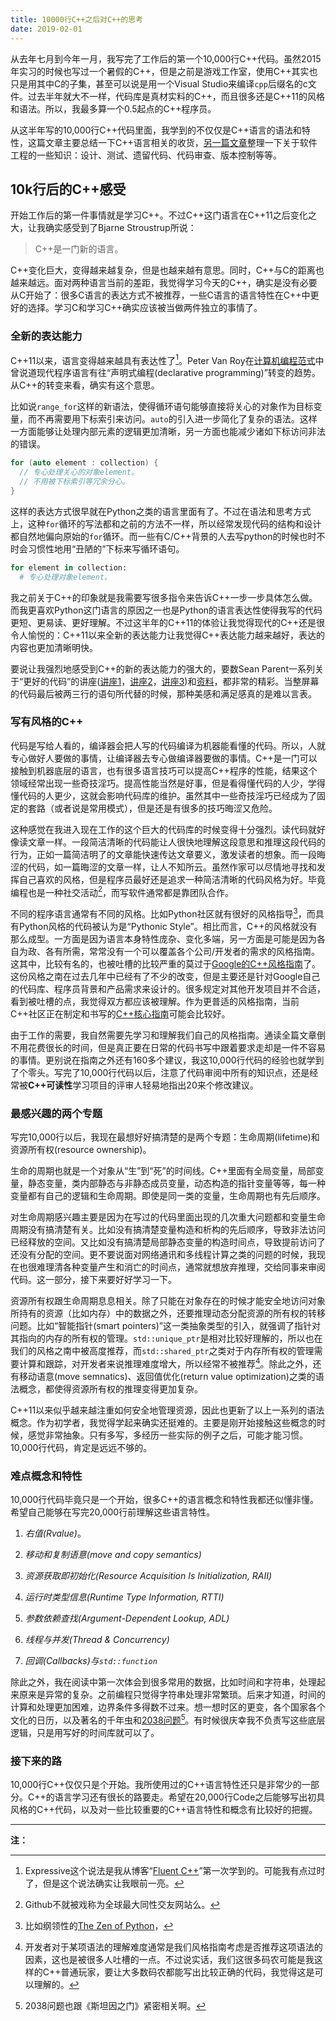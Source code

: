 ```yaml
---
title: 10000行C++之后对C++的思考
date: 2019-02-01
---
```


从去年七月到今年一月，我写完了工作后的第一个10,000行C++代码。虽然2015年实习的时候也写过一个暑假的C++，但是之前是游戏工作室，使用C++其实也只是用其中C的子集，甚至可以说是用一个Visual Studio来编译`cpp`后缀名的c文件。过去半年就大不一样，代码库是真材实料的C++，而且很多还是C++11的风格和语法。所以，我最多算一个0.5起点的C++程序员。

从这半年写的10,000行C++代码里面，我学到的不仅仅是C++语言的语法和特性，这篇文章主要总结一下C++语言相关的收货，[另一篇文章](2019-02-01-10k-code.md)整理一下关于软件工程的一些知识：设计、测试、遗留代码、代码审查、版本控制等等。

## 10k行后的C++感受

开始工作后的第一件事情就是学习C++。不过C++这门语言在C++11之后变化之大，让我确实感受到了Bjarne Stroustrup所说：
> C++是一门新的语言。

C++变化巨大，变得越来越复杂，但是也越来越有意思。同时，C++与C的距离也越来越远。面对两种语言当前的差距，我觉得学习今天的C++，确实是没有必要从C开始了：很多C语言的表达方式不被推荐，一些C语言的语言特性在C++中更好的选择。学习C和学习C++确实应该被当做两件独立的事情了。

### 全新的表达能力

C++11以来，语言变得越来越具有表达性了[^1]。Peter Van Roy在[计算机编程范式](https://www.edx.org/course/paradigms-of-computer-programming-fundamentals)中曾说道现代程序语言有往“声明式编程(declarative programming)”转变的趋势。从C++的转变来看，确实有这个意思。

比如说`range_for`这样的新语法，使得循环语句能够直接将关心的对象作为目标变量，而不再需要用下标索引来访问。`auto`的引入进一步简化了复杂的语法。这样一方面能够让处理内部元素的逻辑更加清晰，另一方面也能减少诸如下标访问非法的错误。
```c++
for (auto element : collection) {
  // 专心处理关心的对象element。
  // 不用被下标索引等冗余分心。
}
```
这样的表达方式很早就在Python之类的语言里面有了。不过在语法和思考方式上，这种`for`循环的写法都和之前的方法不一样，所以经常发现代码的结构和设计都自然地偏向原始的`for`循环。而一些有C/C++背景的人去写python的时候也时不时会习惯性地用“丑陋的”下标来写循环语句。
```python
for element in collection:
  # 专心处理对象element。
```

我之前关于C++的印象就是我需要写很多指令来告诉C++一步一步具体怎么做。而我更喜欢Python这门语言的原因之一也是Python的语言表达性使得我写的代码更短、更易读、更好理解。不过这半年的C++11的体验让我觉得现代的C++还是很令人愉悦的：C++11以来全新的表达能力让我觉得C++表达能力越来越好，表达的内容也更加清晰明快。

要说让我强烈地感受到C++的新的表达能力的强大的，要数Sean Parent一系列关于“更好的代码”的讲座([讲座1](https://www.youtube.com/watch?v=0WlJEz2wb8Y)，[讲座2](https://www.youtube.com/watch?v=QGcVXgEVMJg)，[讲座3](https://www.youtube.com/watch?v=IzNtM038JuI))和[资料](https://sean-parent.stlab.cc/presentations/2013-09-11-cpp-seasoning/cpp-seasoning.pdf)，都非常的精彩。当整屏幕的代码最后被两三行的语句所代替的时候，那种美感和满足感真的是难以言表。

### 写有风格的C++

代码是写给人看的，编译器会把人写的代码编译为机器能看懂的代码。所以，人就专心做好人要做的事情，让编译器去专心做编译器要做的事情。C++是一门可以接触到机器底层的语言，也有很多语言技巧可以提高C++程序的性能，结果这个领域经常出现一些奇技淫巧。提高性能当然是好事，但是看得懂代码的人少，学得懂代码的人更少，这就会影响代码库的维护。虽然其中一些奇技淫巧已经成为了固定的套路（或者说是常用模式），但是还是有很多的技巧晦涩又危险。

这种感觉在我进入现在工作的这个巨大的代码库的时候变得十分强烈。读代码就好像读文章一样。一段简洁清晰的代码能让人很快地理解这段意思和推理这段代码的行为，正如一篇简洁明了的文章能快速传达文章要义，激发读者的想象。而一段晦涩的代码，如一篇晦涩的文章一样，让人不知所云。虽然作家可以尽情地寻找和发挥自己喜欢的风格，但是程序员最好还是追求一种简洁清晰的代码风格为好。毕竟编程也是一种社交活动[^2]，而写软件通常都是靠团队合作。

不同的程序语言通常有不同的风格。比如Python社区就有很好的风格指导[^3]，而具有Python风格的代码被认为是“Pythonic Style”。相比而言，C++的风格就没有那么成型。一方面是因为语言本身特性庞杂、变化多端，另一方面是可能是因为各自为政、各有所需，常常没有一个可以覆盖各个公司/开发者的需求的风格指南。这其中，比较有名的，也被吐槽的比较严重的莫过于[Google的C++风格指南](https://google.github.io/styleguide/cppguide.html)了。这份风格之南在过去几年中已经有了不少的改变，但是主要还是针对Google自己的代码库、程序员背景和产品需求来设计的。很多规定对其他开发项目并不合适，看到被吐槽的点，我觉得双方都应该被理解。作为更普适的风格指南，当前C++社区正在制定和书写的[C++核心指南](https://github.com/isocpp/CppCoreGuidelines)可能会比较好。

由于工作的需要，我自然需要先学习和理解我们自己的风格指南。通读全篇文章倒不用花费很长的时间，但是真正要在日常的代码书写中跟着要求走却是一件不容易的事情。更别说在指南之外还有160多个建议，我这10,000行代码的经验也就学到了个零头。写完了10,000行代码以后，注意了代码审阅中所有的知识点，还是经常被**C++可读性**学习项目的评审人轻易地指出20来个修改建议。

### 最感兴趣的两个专题

写完10,000行以后，我现在最想好好搞清楚的是两个专题：生命周期(lifetime)和资源所有权(resource ownership)。

生命的周期也就是一个对象从“生”到“死”的时间线。C++里面有全局变量，局部变量，静态变量，类内部静态与非静态成员变量，动态构造的指针变量等等，每一种变量都有自己的逻辑和生命周期。即使是同一类的变量，生命周期也有先后顺序。

对生命周期感兴趣主要是因为在写过的代码里面出现的几次重大问题都和变量生命周期没有搞清楚有关。比如没有搞清楚变量构造和析构的先后顺序，导致非法访问已经释放的空间。又比如没有搞清楚局部静态变量的构造时间点，导致提前访问了还没有分配的空间。更不要说面对网络通讯和多线程计算之类的问题的时候，我现在也很难理清各种变量产生和消亡的时间点，通常就想放弃推理，交给同事来审阅代码。这一部分，接下来要好好学习一下。

资源所有权跟生命周期息息相关。除了只能在对象存在的时候才能安全地访问对象所持有的资源（比如内存）中的数据之外，还要推理动态分配资源的所有权的转移问题。比如“智能指针(smart pointers)”这一类抽象类型的引入，就强调了指针对其指向的内存的所有权的管理。`std::unique_ptr`是相对比较好理解的，所以也在我们的风格之南中被高度推荐，而`std::shared_ptr`之类对于内存所有权的管理需要计算和跟踪，对开发者来说推理难度增大，所以经常不被推荐[^4]。除此之外，还有移动语意(move semnatics)、返回值优化(return value optimization)之类的语法概念，都使得资源所有权的推理变得更加复杂。

C++11以来似乎越来越注重如何安全地管理资源，因此也更新了以上一系列的语法概念。作为初学者，我觉得学起来确实还挺难的。主要是刚开始接触这些概念的时候，感觉非常抽象。只有多写，多经历一些实际的例子之后，可能才能习惯。10,000行代码，肯定是远远不够的。

### 难点概念和特性

10,000行代码毕竟只是一个开始，很多C++的语言概念和特性我都还似懂非懂。希望自己能够在写完20,000行前理解这些语言特性。

1. *右值(Rvalue)*。

2. *移动和复制语意(move and copy semantics)*

3. *资源获取即初始化(Resource Acquisition Is Initialization, RAII)*

4. *运行时类型信息(Runtime Type Information, RTTI)*

5. *参数依赖查找(Argument-Dependent Lookup, ADL)*

6. *线程与并发(Thread & Concurrency)*

7. *回调(Callbacks)与`std::function`*

除此之外，我在阅读中第一次体会到很多常用的数据，比如时间和字符串，处理起来原来是异常的复杂。之前编程只觉得字符串处理非常繁琐。后来才知道，时间的计算和处理更加困难，边界条件多得数不过来。想一想时区的更变，各个国家各个文化的日历，以及著名的千年虫和[2038问题](https://en.wikipedia.org/wiki/Year_2038_problem)[^5]。有时候很庆幸我不负责写这些底层逻辑，只是用写好的时间库就可以了。

### 接下来的路

10,000行C++仅仅只是个开始。我所使用过的C++语言特性还只是非常少的一部分。C++的语言学习还有很长的路要走。希望在20,000行Code之后能够写出初具风格的C++代码，以及对一些比较重要的C++语言特性和概念有比较好的把握。

---
**注：**

[^1]: Expressive这个说法是我从博客“[Fluent C++](https://www.fluentcpp.com/)”第一次学到的。可能我有点过时了，但是这个说法确实让我眼前一亮。
[^2]: Github不就被戏称为全球最大同性交友网站么。
[^3]: 比如纲领性的[The Zen of Python](https://www.python.org/dev/peps/pep-0020/)，
[^4]: 开发者对于某项语法的理解难度通常是我们风格指南考虑是否推荐这项语法的因素，这也是被很多人吐槽的一点。不过说实话，我们这很多码农可能是我这样的C++普通玩家，要让大多数码农都能写出比较正确的代码，我觉得这是可以理解的。
[^5]: 2038问题也跟《斯坦因之门》紧密相关啊。
